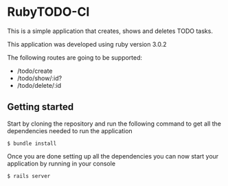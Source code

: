 # RubyTODO-CI

This is a simple application that creates, shows and deletes TODO tasks.

This application was developed using ruby version 3.0.2

The following routes are going to be supported:

* /todo/create
* /todo/show/:id?
* /todo/delete/:id

## Getting started

Start by cloning the repository and run the following command to get all the dependencies needed to run the application

```console
$ bundle install
```

Once you are done setting up all the dependencies you can now start your application by running in your console

```console
$ rails server
```
